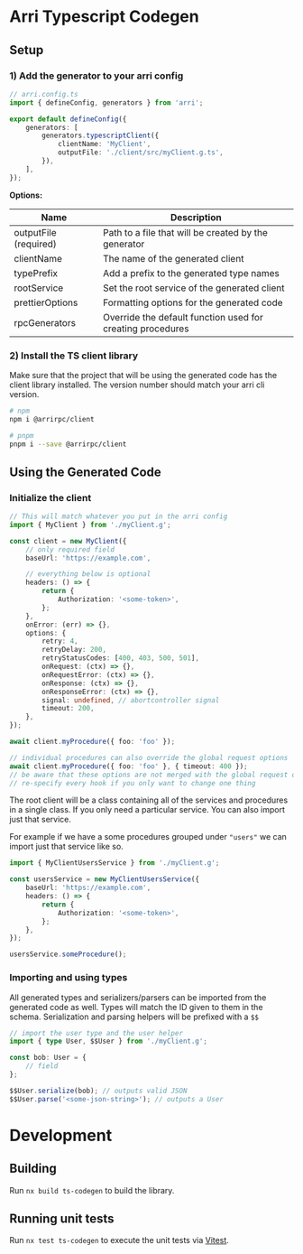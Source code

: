 # Arri Typescript Codegen

## Setup

### 1) Add the generator to your arri config

```ts
// arri.config.ts
import { defineConfig, generators } from 'arri';

export default defineConfig({
    generators: [
        generators.typescriptClient({
            clientName: 'MyClient',
            outputFile: './client/src/myClient.g.ts',
        }),
    ],
});
```

**Options:**

| Name                  | Description                                                |
| --------------------- | ---------------------------------------------------------- |
| outputFile (required) | Path to a file that will be created by the generator       |
| clientName            | The name of the generated client                           |
| typePrefix            | Add a prefix to the generated type names                   |
| rootService           | Set the root service of the generated client               |
| prettierOptions       | Formatting options for the generated code                  |
| rpcGenerators         | Override the default function used for creating procedures |

### 2) Install the TS client library

Make sure that the project that will be using the generated code has the client library installed. The version number should match your arri cli version.

```bash
# npm
npm i @arrirpc/client

# pnpm
pnpm i --save @arrirpc/client
```

## Using the Generated Code

### Initialize the client

```ts
// This will match whatever you put in the arri config
import { MyClient } from './myClient.g';

const client = new MyClient({
    // only required field
    baseUrl: 'https://example.com',

    // everything below is optional
    headers: () => {
        return {
            Authorization: '<some-token>',
        };
    },
    onError: (err) => {},
    options: {
        retry: 4,
        retryDelay: 200,
        retryStatusCodes: [400, 403, 500, 501],
        onRequest: (ctx) => {},
        onRequestError: (ctx) => {},
        onResponse: (ctx) => {},
        onResponseError: (ctx) => {},
        signal: undefined, // abortcontroller signal
        timeout: 200,
    },
});

await client.myProcedure({ foo: 'foo' });

// individual procedures can also override the global request options
await client.myProcedure({ foo: 'foo' }, { timeout: 400 });
// be aware that these options are not merged with the global request options so you will have to
// re-specify every hook if you only want to change one thing
```

The root client will be a class containing all of the services and procedures in a single class. If you only need a particular service. You can also import just that service.

For example if we have a some procedures grouped under `"users"` we can import just that service like so.

```ts
import { MyClientUsersService } from './myClient.g';

const usersService = new MyClientUsersService({
    baseUrl: 'https://example.com',
    headers: () => {
        return {
            Authorization: '<some-token>',
        };
    },
});

usersService.someProcedure();
```

### Importing and using types

All generated types and serializers/parsers can be imported from the generated code as well. Types will match the ID given to them in the schema. Serialization and parsing helpers will be prefixed with a `$$`

```ts
// import the user type and the user helper
import { type User, $$User } from './myClient.g';

const bob: User = {
    // field
};

$$User.serialize(bob); // outputs valid JSON
$$User.parse('<some-json-string>'); // outputs a User
```

# Development

## Building

Run `nx build ts-codegen` to build the library.

## Running unit tests

Run `nx test ts-codegen` to execute the unit tests via [Vitest](https://vitest.dev).
